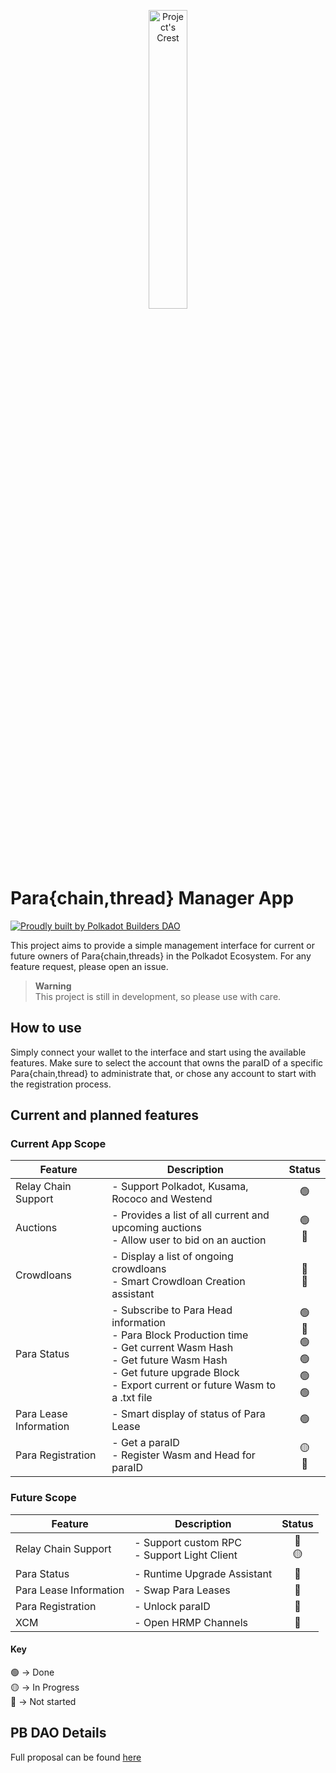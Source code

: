 <p align="center">
    <img src="https://user-images.githubusercontent.com/10047147/236690693-4f52d2c6-c300-4c10-9924-6ccce064d63b.svg" alt="Project's Crest" width="35%" />
</p>

# Para{chain,thread} Manager App
[![Proudly built by Polkadot Builders DAO](https://user-images.githubusercontent.com/10047147/235292777-f72f2d0d-a425-4c6d-8b3a-325813b72d31.svg)](https://app.polkadotbuilders.xyz/)

This project aims to provide a simple management interface for current or future owners of Para{chain,threads} in the Polkadot Ecosystem. For any feature request, please open an issue.

> **Warning** <br>
> This project is still in development, so please use with care.

## How to use
Simply connect your wallet to the interface and start using the available features. Make sure to select the account that owns the paraID of a specific Para{chain,thread} to administrate that, or chose any account to start with the registration process.

## Current and planned features

### Current App Scope

|Feature         |Description                    |Status                       |
|----------------|-------------------------------|:---------------------------:|
|Relay Chain Support|- Support Polkadot, Kusama, Rococo and Westend <br>| 🟢
|Auctions |- Provides a list of all current and upcoming auctions <br> - Allow user to bid on an auction        |🟢 <br> 🔴|
|Crowdloans|- Display a list of ongoing crowdloans <br> - Smart Crowdloan Creation assistant|🔴 <br> 🔴|
|Para Status|- Subscribe to Para Head information <br> - Para Block Production time <br> - Get current Wasm Hash <br> - Get future Wasm Hash <br> - Get future upgrade Block<br> - Export current or future Wasm to a .txt file | 🟢<br>  🔴 <br> 🟢 <br> 🟢 <br> 🟢 <br> 🟢 <br>|
|Para Lease Information|- Smart display of status of Para Lease| 🟢|
|Para Registration|- Get a paraID <br> - Register Wasm and Head for paraID |🟡 <br> 🔴|

### Future Scope
|Feature         |Description                    |Status                       |
|----------------|-------------------------------|:---------------------------:|
|Relay Chain Support| - Support custom RPC <br> - Support Light Client| 🔴 <br> 🟡
|Para Status|- Runtime Upgrade Assistant <br> | 🔴 |
|Para Lease Information|- Swap Para Leases| 🔴 |
|Para Registration|- Unlock paraID |🔴|
|XCM|- Open HRMP Channels|🔴|

#### Key
🟢  -> Done <br>
🟡 -> In Progress <br>
🔴 -> Not started <br>

## PB DAO Details
Full proposal can be found [here](https://bip.so/polkadotbuilders/parachain-manager-45734c)
